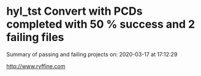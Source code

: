 # hyl_tst Convert with PCDs completed with 50 % success and 2 failing files

Summary of passing and failing projects on: 2020-03-17 at 17:12:29

http://www.ryffine.com
